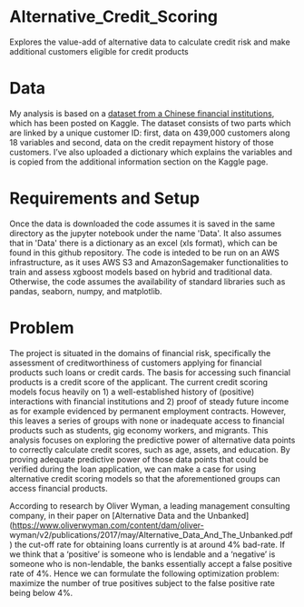 # Alternative_Credit_Scoring
Explores the value-add of alternative data to calculate credit risk and make additional customers eligible for credit products

# Data
My analysis is based on a [dataset from a Chinese financial institutions](https://www.kaggle.com/rikdifos/credit-card-approval-prediction), which has been posted on Kaggle. The dataset consists of two parts which are linked by a unique customer ID: first, data on 439,000 customers along 18 variables and second, data on the credit repayment history of those customers. I’ve also uploaded a dictionary which explains the variables and is copied from the additional information section on the Kaggle page.

# Requirements and Setup
Once the data is downloaded the code assumes it is saved in the same directory as the jupyter notebook under the name 'Data'. It also assumes that in 'Data' there is a dictionary as an excel (xls format), which can be found in this github repository. The code is inteded to be run on an AWS infrastructure, as it uses AWS S3 and AmazonSagemaker functionalities to train and assess xgboost models based on hybrid and traditional data. Otherwise, the code assumes the availability of standard libraries such as pandas, seaborn, numpy, and matplotlib.

# Problem
The project is situated in the domains of financial risk, specifically the assessment of creditworthiness of customers applying for financial products such loans or credit cards. The basis for accessing such financial products is a credit score of the applicant. The current credit scoring models focus heavily on 1) a well-established history of (positive) interactions with financial institutions and 2) proof of steady future income as for example evidenced by permanent employment contracts. However, this leaves a series of groups with none or inadequate access to financial products such as students, gig economy workers, and migrants. This analysis focuses on exploring the predictive power of alternative data points to correctly calculate credit scores, such as age, assets, and education. By proving adequate predictive power of those data points that could be verified during the loan application, we can make a case for using alternative credit scoring models so that the aforementioned groups can access financial products.

According to research by Oliver Wyman, a leading management consulting company, in their paper on [Alternative Data and the Unbanked](https://www.oliverwyman.com/content/dam/oliver- wyman/v2/publications/2017/may/Alternative_Data_And_The_Unbanked.pdf) the cut-off rate for obtaining loans currently is at around 4% bad-rate. If we think that a ‘positive’ is someone who is lendable and a ‘negative’ is someone who is non-lendable, the banks essentially accept a false positive rate of 4%. Hence we can formulate the following optimization problem: maximize the number of true positives subject to the false positive rate being below 4%.


